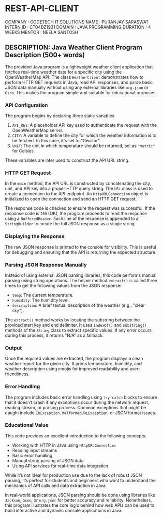 # REST-API-CLIENT
COMPANY : CODETECH IT SOLUTIONS 
NAME : PURANJAY SARASWAT
INTERN ID : CT04DZ1931
DOMAIN : JAVA PROGRAMMING 
DURATION : 4 WEEKS
MENTOR : NEELA SANTOSH

DESCRIPTION: 
Java Weather Client Program Description (500+ words)
----------------------------------------------------

The provided Java program is a lightweight weather client application that fetches real-time weather data for a specific city using the OpenWeatherMap API. The class `WeatherClient` demonstrates how to perform HTTP GET requests in Java, read API responses, and parse basic JSON data manually without using any external libraries like `org.json` or `Gson`. This makes the program simple and suitable for educational purposes.

### API Configuration

The program begins by declaring three static variables:
1. `API_KEY`: A placeholder API key used to authenticate the request with the OpenWeatherMap server.
2. `CITY`: A variable to define the city for which the weather information is to be fetched. In this case, it's set to “Gwalior”.
3. `UNIT`: The unit in which temperature should be returned, set as `"metric"` for Celsius.

These variables are later used to construct the API URL string.

### HTTP GET Request

In the `main` method, the API URL is constructed by concatenating the city, unit, and API key into a proper HTTP query string. The `URL` class is used to create a connection to the API endpoint. An `HttpURLConnection` object is initialized to open the connection and send an HTTP GET request.

The response code is checked to ensure the request was successful. If the response code is `200` (OK), the program proceeds to read the response using a `BufferedReader`. Each line of the response is appended to a `StringBuilder` to create the full JSON response as a single string.

### Displaying the Response

The raw JSON response is printed to the console for visibility. This is useful for debugging and ensuring that the API is returning the expected structure.

### Parsing JSON Response Manually

Instead of using external JSON parsing libraries, this code performs manual parsing using string operations. The helper method `extract()` is called three times to get the following values from the JSON response:
- `temp`: The current temperature.
- `humidity`: The humidity level.
- `description`: A brief textual description of the weather (e.g., "clear sky").

The `extract()` method works by locating the substring between the provided start key and end delimiter. It uses `indexOf()` and `substring()` methods of the `String` class to extract specific values. If any error occurs during this process, it returns "N/A" as a fallback.

### Output

Once the required values are extracted, the program displays a clean weather report for the given city. It prints temperature, humidity, and weather description using emojis for improved readability and user-friendliness.

### Error Handling

The program includes basic error handling using `try-catch` blocks to ensure that it doesn’t crash if any exceptions occur during the network request, reading stream, or parsing process. Common exceptions that might be caught include `IOException`, `MalformedURLException`, or JSON format issues.

### Educational Value

This code provides an excellent introduction to the following concepts:
- Working with HTTP in Java using `HttpURLConnection`
- Reading input streams
- Basic error handling
- Manual string parsing of JSON data
- Using API services for real-time data integration

While it’s not ideal for production use due to the lack of robust JSON parsing, it’s perfect for students and beginners who want to understand the mechanics of API calls and data extraction in Java.

In real-world applications, JSON parsing should be done using libraries like `Jackson`, `Gson`, or `org.json` for better accuracy and reliability. Nonetheless, this program illustrates the core logic behind how web APIs can be used to build interactive and dynamic console applications in Java.
